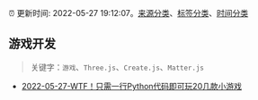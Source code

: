 :alarm_clock: 更新时间: 2022-05-27 19:12:07。[来源分类](../README.md)、[标签分类](../TAGS.md)、[时间分类](../TIMELINE.md)

## 游戏开发


> 关键字：`游戏`、`Three.js`、`Create.js`、`Matter.js`



- [2022-05-27-WTF！只需一行Python代码即可玩20几款小游戏](https://toutiao.io/k/2odr80w) 